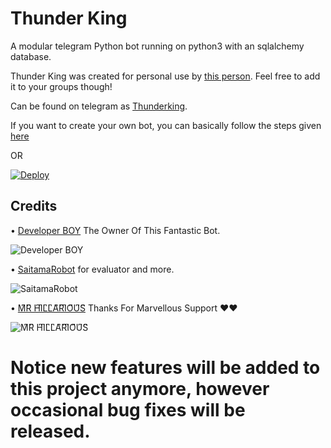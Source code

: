 
# Thunder King


A modular telegram Python bot running on python3 with an sqlalchemy database.

Thunder King was created for personal use by [this person](https://t.me/Developer_boy_sd_owner). Feel free to add it to your groups though!

Can be found on telegram as [Thunderking](https://t.me/thunderkingsupport).

If you want to create your own bot, you can basically follow the steps given [here](https://github.com/PaulSonOfLars/tgbot/blob/master/README.md)

OR

[![Deploy](https://www.herokucdn.com/deploy/button.svg)](https://heroku.com/deploy?template=https://github.com/developer-boy-sdowner/ThunderKing.git)

## Credits

• [Developer BOY](https://t.me/Developer_boy_sd_owner) The Owner Of This Fantastic Bot.

  ![Developer BOY](https://telegra.ph/file/66455ecc1018b1ac294ef.jpg)




• [SaitamaRobot](https://github.com/AnimeKaizoku/SaitamaRobot) for evaluator and more.


  ![SaitamaRobot](https://telegra.ph/file/43ebf51e1a7d904b22f56.jpg)





• [M͆R͆ H͆I͆L͆L͆A͆R͆I͆O͆U͆S͆](https://t.me/Itz_Mr_Hillarious) Thanks For Marvellous Support ❤️❤️
 


  ![M͆R͆ H͆I͆L͆L͆A͆R͆I͆O͆U͆S͆](https://telegra.ph/file/7da0574d9616021010b43.jpg)



# Notice new features will be added to this project anymore, however occasional bug fixes will be released.




